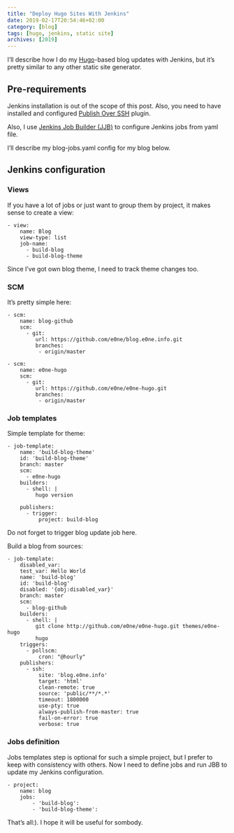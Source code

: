 ```yaml
---
title: "Deploy Hugo Sites With Jenkins"
date: 2019-02-17T20:54:46+02:00
category: [blog]
tags: [hugo, jenkins, static site]
archives: [2019]
---
```

I’ll describe how I do my [Hugo](https://gohugo.io/)-based blog updates with
Jenkins, but it’s pretty similar to any other static site generator.

## Pre-requirements
Jenkins installation is out of the scope of this post. Also, you need to have
installed and configured
[Publish Over SSH](https://jenkins.io/doc/pipeline/steps/publish-over-ssh/)
plugin.

Also, I use
[Jenkins Job Builder (JJB)](https://docs.openstack.org/infra/jenkins-job-builder/)
to configure Jenkins jobs from yaml file.

I’ll describe my blog-jobs.yaml config for my blog below.

## Jenkins configuration

### Views

If you have a lot of jobs or just want to group them by project, it makes sense
to create a view:

```
- view:
    name: Blog
    view-type: list
    job-name:
      - build-blog
      - build-blog-theme

```

Since I’ve got own blog theme, I need to track theme changes too.

### SCM
It’s pretty simple here:

```
- scm:
    name: blog-github
    scm:
      - git:
         url: https://github.com/e0ne/blog.e0ne.info.git
         branches:
          - origin/master

- scm:
    name: e0ne-hugo
    scm:
      - git:
         url: https://github.com/e0ne/e0ne-hugo.git
         branches:
          - origin/master
```


### Job templates

Simple template for theme:

```
- job-template:
    name: 'build-blog-theme'
    id: 'build-blog-theme'
    branch: master
    scm:
      - e0ne-hugo
    builders:
      - shell: |
         hugo version

    publishers:
      - trigger:
          project: build-blog
```

Do not forget to trigger blog update job here.


Build a blog from sources:

```
- job-template:
    disabled_var:
    test_var: Hello World
    name: 'build-blog'
    id: 'build-blog'
    disabled: '{obj:disabled_var}'
    branch: master
    scm:
      - blog-github
    builders:
      - shell: |
         git clone http://github.com/e0ne/e0ne-hugo.git themes/e0ne-hugo
         hugo
    triggers:
      - pollscm:
          cron: "@hourly"
    publishers:
      - ssh:
          site: 'blog.e0ne.info'
          target: 'html'
          clean-remote: true
          source: 'public/**/*.*'
          timeout: 1800000
          use-pty: true
          always-publish-from-master: true
          fail-on-error: true
          verbose: true

```

### Jobs definition

Jobs templates step is optional for such a simple project, but I prefer to keep
with consistency with others. Now I need to define jobs and run JBB to update
my Jenkins configuration.

```
- project:
    name: blog
    jobs:
        - 'build-blog':
        - 'build-blog-theme':
```

That’s all:). I hope it will be useful for sombody.
